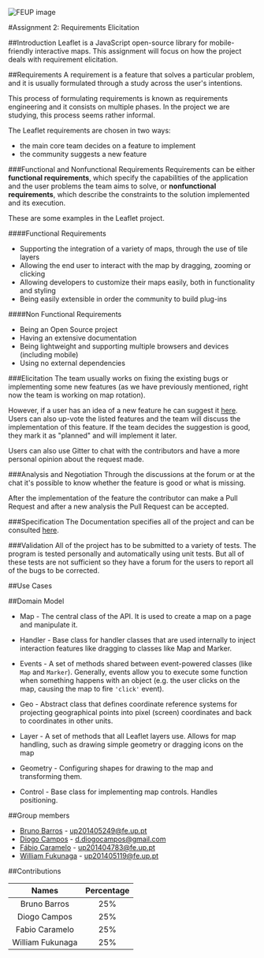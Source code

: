 ![FEUP image](https://sigarra.up.pt/feup/pt/WEB_GESSI_DOCS.download_file?p_name=F-370784536/logo_cores_oficiais.jpg)

#Assignment 2: Requirements Elicitation

##Introduction
Leaflet is a JavaScript open-source library for mobile-friendly interactive maps.
This assignment will focus on how the project deals with requirement elicitation.

##Requirements
A requirement is a feature that solves a particular problem, and it is usually formulated through a study across the user's intentions.

This process of formulating requirements is known as requirements engineering and it consists on multiple phases. In the project we are studying, this process seems rather informal.

The Leaflet requirements are chosen in two ways:
* the main core team decides on a feature to implement
* the community suggests a new feature

###Functional and Nonfunctional Requirements
Requirements can be either **functional requirements**, which specify the capabilities of the application and the user problems the team aims to solve, or **nonfunctional requirements**, which describe the constraints to the solution implemented and its execution.

These are some examples in the Leaflet project.

####Functional Requirements
*   Supporting the integration of a variety of maps, through the use of tile layers
*   Allowing the end user to interact with the map by dragging, zooming or clicking
*   Allowing developers to customize their maps easily, both in functionality and styling
*   Being easily extensible in order the community to build plug-ins

####Non Functional Requirements  
*   Being an Open Source project
*   Having an extensive documentation
*   Being lightweight and supporting multiple browsers and devices (including mobile)
*   Using no external dependencies

###Elicitation
The team usually works on fixing the existing bugs or implementing some new features (as we have previously mentioned, right now the team is working on map rotation).

However, if a user has an idea of a new feature he can suggest it  [here](https://leaflet.uservoice.com/forums/150880-ideas-and-suggestions-for-leaflet). Users can also up-vote the listed features and the team will discuss the implementation of this feature. If the team decides the suggestion is good, they mark it as "planned" and will implement it later.

Users can also use Gitter to chat with the contributors and have a more personal opinion about the request made.

###Analysis and Negotiation
Through the discussions at the forum or at the chat it's possible to know whether the feature is good or what is missing.

After the implementation of the feature the contributor can make a Pull Request and after a new analysis the Pull Request can be accepted.

###Specification
The Documentation specifies all of the project and can be consulted [here](http://leafletjs.com/reference.html).

###Validation
All of the project has to be submitted to a variety of tests. The program is tested personally and automatically using unit tests. But all of these tests are not sufficient so they have a forum for the users to report all of the bugs to be corrected.

##Use Cases

##Domain Model
*   Map - The central class of the API. It is used to create a map on a page and manipulate it.

*   Handler - Base class for handler classes that are used internally to inject interaction features like dragging to classes like Map and Marker.

*   Events - A set of methods shared between event-powered classes (like `Map` and `Marker`). Generally, events allow you to execute some function when something happens with an object (e.g. the user clicks on the map, causing the map to fire `'click'` event).

*   Geo - Abstract class that defines coordinate reference systems for projecting geographical points into pixel (screen) coordinates and back to coordinates in other units.

*   Layer - A set of methods that all Leaflet layers use. Allows for map handling, such as drawing simple geometry or dragging icons on the map

*   Geometry - Configuring shapes for drawing to the map and transforming them.

*   Control - Base class for implementing map controls. Handles positioning.

##Group members
*   [Bruno Barros](https://github.com/BrunoBarros21) - up201405249@fe.up.pt
*   [Diogo Campos](https://github.com/DiogoMCampos) - d.diogocampos@gmail.com
*   [Fábio Caramelo](https://github.com/Caramelo18) - up201404783@fe.up.pt
*   [William Fukunaga](https://github.com/williamnf) - up201405119@fe.up.pt

##Contributions

|       **Names**   | **Percentage** |
|:----------------:	|:------------:	|
| Bruno Barros     	|      25%     	|
| Diogo Campos     	|      25%     	|
| Fabio Caramelo   	|      25%     	|
| William Fukunaga 	|      25%     	|
